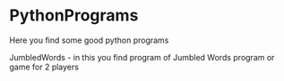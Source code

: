 # PythonPrograms
Here you find some good python programs

JumbledWords - in this you find program of Jumbled Words program or game for 2 players
